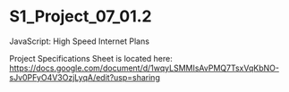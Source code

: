 # S1_Project_07_01.2
JavaScript: High Speed Internet Plans

Project Specifications Sheet is located here: https://docs.google.com/document/d/1wqyLSMMIsAvPMQ7TsxVqKbNO-sJv0PFyO4V3OzjLyqA/edit?usp=sharing
